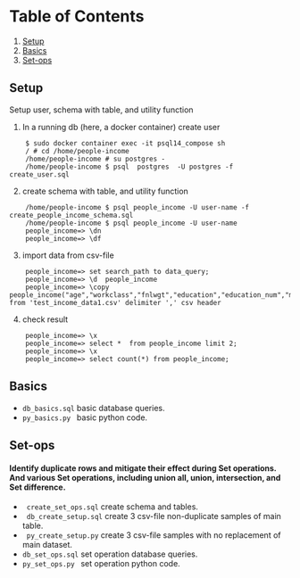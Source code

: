 # Table of Contents
1. [Setup](#setup)
2. [Basics](#basics)
3. [Set-ops](#set-ops)



## Setup
 Setup user, schema with table, and utility function 

1. In a running db (here, a docker container) create user
``` 
    $ sudo docker container exec -it psql14_compose sh
    / # cd /home/people-income
    /home/people-income # su postgres -
    /home/people-income $ psql  postgres  -U postgres -f create_user.sql 
```

2. create schema with table, and utility function
``` 
    /home/people-income $ psql people_income -U user-name -f  create_people_income_schema.sql
    /home/people-income $ psql people_income -U user-name
    people_income=> \dn
    people_income=> \df
```

3. import data from csv-file
```
    people_income=> set search_path to data_query;
    people_income=> \d  people_income
    people_income=> \copy  people_income("age","workclass","fnlwgt","education","education_num","marital_status","occupation","relationship","sex","capital_gain","capital_loss","hours_per_week","native_country","income") from 'test_income_data1.csv' delimiter ',' csv header
``` 
4. check result
```
    people_income=> \x
    people_income=> select *  from people_income limit 2;
    people_income=> \x
    people_income=> select count(*) from people_income;
```

## Basics

- ```db_basics.sql``` basic database queries.
- ```py_basics.py ```  basic python code.


## Set-ops

#### Identify duplicate rows and mitigate their effect during Set operations. And various Set operations, including union all, union, intersection, and Set difference.

- ``` create_set_ops.sql``` create schema and tables.
- ``` db_create_setup.sql``` create 3 csv-file non-duplicate samples of main table.
- ``` py_create_setup.py``` create 3 csv-file samples with no replacement of main dataset.
- ```db_set_ops.sql``` set operation database queries.
- ```py_set_ops.py ```  set operation python code.

